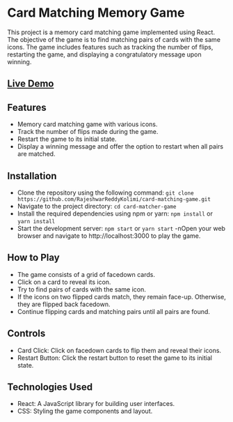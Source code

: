 # Card Matching Memory Game
This project is a memory card matching game implemented using React. The objective of the game is to find matching pairs of cards with the same icons. The game includes features such as tracking the number of flips, restarting the game, and displaying a congratulatory message upon winning.

## [Live Demo](https://card-matching-game-by-rajeshwar.netlify.app/)

## Features
- Memory card matching game with various icons.
- Track the number of flips made during the game.
- Restart the game to its initial state.
- Display a winning message and offer the option to restart when all pairs are matched.

## Installation 
- Clone the repository using the following command:
`git clone https://github.com/RajeshwarReddyKolimi/card-matching-game.git`
- Navigate to the project directory:
`cd card-matcher-game`
- Install the required dependencies using npm or yarn:
`npm install` or `yarn install`
- Start the development server:
`npm start` or `yarn start`
-nOpen your web browser and navigate to http://localhost:3000 to play the game.

## How to Play
- The game consists of a grid of facedown cards.
- Click on a card to reveal its icon.
- Try to find pairs of cards with the same icon.
- If the icons on two flipped cards match, they remain face-up. Otherwise, they are flipped back facedown.
- Continue flipping cards and matching pairs until all pairs are found.

## Controls
- Card Click: Click on facedown cards to flip them and reveal their icons.
- Restart Button: Click the restart button to reset the game to its initial state.

## Technologies Used
- React: A JavaScript library for building user interfaces.
- CSS: Styling the game components and layout.
